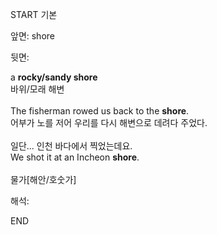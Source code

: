 START
기본

앞면:
shore


뒷면:
<div>a <b>rocky/sandy shore</b> </div><div>바위/모래 해변</div><div><br></div><div><div>The fisherman rowed us back to the <strong>shore</strong>. </div><div><div>어부가 노를 저어 우리를 다시 해변으로 데려다 주었다.</div></div></div><div><br></div><div><div><div><span>일단... 인천 바다에서 찍었는데요.</span></div></div><div><div><span>We shot it at an Incheon <strong>shore</strong>.</span></div></div></div><div><br></div><div>물가[해안/호숫가]</div>


해석:
<!--ID: 1746614454660-->
END